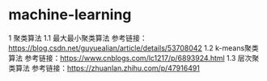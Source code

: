 # machine-learning
1 聚类算法
1.1 最大最小聚类算法
    参考链接：https://blog.csdn.net/guyuealian/article/details/53708042
1.2 k-means聚类算法
    参考链接：https://www.cnblogs.com/lc1217/p/6893924.html
1.3 层次聚类算法
    参考链接：https://zhuanlan.zhihu.com/p/47916491
